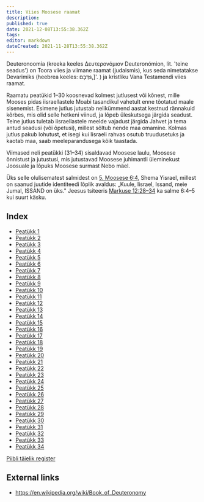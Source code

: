 ```yaml
---
title: Viies Moosese raamat
description: 
published: true
date: 2021-12-08T13:55:38.362Z
tags: 
editor: markdown
dateCreated: 2021-11-28T13:55:38.362Z
---
```


Deuteronoomia (kreeka keeles Δευτερονόμιον Deuteronómion, lit. 'teine ​​seadus') on Toora viies ja viimane raamat (judaismis), kus seda nimetatakse Devarimiks (heebrea keeles: דְּבָםs,]'. ) ja kristliku Vana Testamendi viies raamat.

Raamatu peatükid 1–30 koosnevad kolmest jutlusest või kõnest, mille Mooses pidas iisraellastele Moabi tasandikul vahetult enne tõotatud maale sisenemist. Esimene jutlus jutustab nelikümmend aastat kestnud rännakuid kõrbes, mis olid selle hetkeni viinud, ja lõpeb üleskutsega järgida seadust. Teine jutlus tuletab iisraellastele meelde vajadust järgida Jahvet ja tema antud seadusi (või õpetusi), millest sõltub nende maa omamine. Kolmas jutlus pakub lohutust, et isegi kui Iisraeli rahvas osutub truudusetuks ja kaotab maa, saab meeleparandusega kõik taastada.

Viimased neli peatükki (31–34) sisaldavad Moosese laulu, Moosese õnnistust ja jutustusi, mis jutustavad Moosese juhimantli üleminekust Joosuale ja lõpuks Moosese surmast Nebo mäel.

Üks selle olulisematest salmidest on [5. Moosese 6:4](/et/Bible/Deuteronomy/6#v4), Shema Yisrael, millest on saanud juutide identiteedi lõplik avaldus: „Kuule, Iisrael, Issand, meie Jumal, ISSAND on üks." Jeesus tsiteeris [Markuse 12:28–34](/et/Bible/Mark/12#v28) ka salme 6:4–5 kui suurt käsku.


## Index

- [Peatükk 1](/et/Bible/Deuteronomy/1)
- [Peatükk 2](/et/Bible/Deuteronomy/2)
- [Peatükk 3](/et/Bible/Deuteronomy/3)
- [Peatükk 4](/et/Bible/Deuteronomy/4)
- [Peatükk 5](/et/Bible/Deuteronomy/5)
- [Peatükk 6](/et/Bible/Deuteronomy/6)
- [Peatükk 7](/et/Bible/Deuteronomy/7)
- [Peatükk 8](/et/Bible/Deuteronomy/8)
- [Peatükk 9](/et/Bible/Deuteronomy/9)
- [Peatükk 10](/et/Bible/Deuteronomy/10)
- [Peatükk 11](/et/Bible/Deuteronomy/11)
- [Peatükk 12](/et/Bible/Deuteronomy/12)
- [Peatükk 13](/et/Bible/Deuteronomy/13)
- [Peatükk 14](/et/Bible/Deuteronomy/14)
- [Peatükk 15](/et/Bible/Deuteronomy/15)
- [Peatükk 16](/et/Bible/Deuteronomy/16)
- [Peatükk 17](/et/Bible/Deuteronomy/17)
- [Peatükk 18](/et/Bible/Deuteronomy/18)
- [Peatükk 19](/et/Bible/Deuteronomy/19)
- [Peatükk 20](/et/Bible/Deuteronomy/20)
- [Peatükk 21](/et/Bible/Deuteronomy/21)
- [Peatükk 22](/et/Bible/Deuteronomy/22)
- [Peatükk 23](/et/Bible/Deuteronomy/23)
- [Peatükk 24](/et/Bible/Deuteronomy/24)
- [Peatükk 25](/et/Bible/Deuteronomy/25)
- [Peatükk 26](/et/Bible/Deuteronomy/26)
- [Peatükk 27](/et/Bible/Deuteronomy/27)
- [Peatükk 28](/et/Bible/Deuteronomy/28)
- [Peatükk 29](/et/Bible/Deuteronomy/29)
- [Peatükk 30](/et/Bible/Deuteronomy/30)
- [Peatükk 31](/et/Bible/Deuteronomy/31)
- [Peatükk 32](/et/Bible/Deuteronomy/32)
- [Peatükk 33](/et/Bible/Deuteronomy/33)
- [Peatükk 34](/et/Bible/Deuteronomy/34)

[Piibli täielik register](/et/index/bible)


## External links

- https://en.wikipedia.org/wiki/Book_of_Deuteronomy